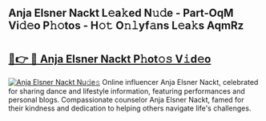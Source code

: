 ## Anja Elsner Nackt L𝚎a𝚔ed N𝚞𝚍e - Part-OqM Vi𝚍𝚎o P𝚑𝚘tos - H𝚘𝚝 O𝚗𝚕yf𝚊ns L𝚎a𝚔s AqmRz

# <h2><a href="http://kfa1a2i.oniu.top/?m=Anja+Elsner+Nackt">🔗👉 🔴 Anja Elsner Nackt P𝚑ot𝚘𝚜 V𝚒d𝚎o</a></h2>

[![Anja Elsner Nackt Nu𝚍e𝚜](https://i.imgur.com/0qMVB7G.gif)](http://kfa1a2i.oniu.top/?m=Anja+Elsner+Nackt)
Online influencer Anja Elsner Nackt, celebrated for sharing dance and lifestyle information, featuring performances and personal blogs. Compassionate counselor Anja Elsner Nackt, famed for their kindness and dedication to helping others navigate life's challenges.  
